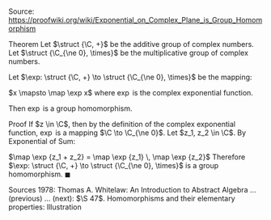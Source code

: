 # 

Source: https://proofwiki.org/wiki/Exponential_on_Complex_Plane_is_Group_Homomorphism

Theorem
Let $\struct {\C, +}$ be the additive group of complex numbers.
Let $\struct {\C_{\ne 0}, \times}$ be the multiplicative group of complex numbers.

Let $\exp: \struct {\C, +} \to \struct {\C_{\ne 0}, \times}$ be the mapping:

$x \mapsto \map \exp x$
where $\exp$ is the complex exponential function.

Then $\exp$ is a group homomorphism.


Proof
If $z \in \C$, then by the definition of the complex exponential function, $\exp$ is a mapping $\C \to \C_{\ne 0}$.
Let $z_1, z_2 \in \C$.
By Exponential of Sum:

$\map \exp {z_1 + z_2} = \map \exp {z_1} \, \map \exp {z_2}$
Therefore $\exp: \struct {\C, +} \to \struct {\C_{\ne 0}, \times}$ is a group homomorphism.
$\blacksquare$


Sources
1978: Thomas A. Whitelaw: An Introduction to Abstract Algebra ... (previous) ... (next): $\S 47$. Homomorphisms and their elementary properties: Illustration




